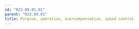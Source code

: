 ```yaml
---
id: "022.09.01.01"
parent: "022.09.01"
title: Purpose, operation, overcompensation, speed control
---
```

